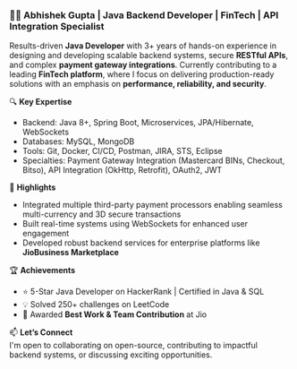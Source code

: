 ### 👨‍💻 Abhishek Gupta | Java Backend Developer | FinTech | API Integration Specialist

Results-driven **Java Developer** with 3+ years of hands-on experience in designing and developing scalable backend systems, secure **RESTful APIs**, and complex **payment gateway integrations**. Currently contributing to a leading **FinTech platform**, where I focus on delivering production-ready solutions with an emphasis on **performance, reliability, and security**.

🔍 **Key Expertise**  
- Backend: Java 8+, Spring Boot, Microservices, JPA/Hibernate, WebSockets  
- Databases: MySQL, MongoDB  
- Tools: Git, Docker, CI/CD, Postman, JIRA, STS, Eclipse  
- Specialties: Payment Gateway Integration (Mastercard BINs, Checkout, Bitso), API Integration (OkHttp, Retrofit), OAuth2, JWT

🚀 **Highlights**  
- Integrated multiple third-party payment processors enabling seamless multi-currency and 3D secure transactions  
- Built real-time systems using WebSockets for enhanced user engagement  
- Developed robust backend services for enterprise platforms like **JioBusiness Marketplace**

🏆 **Achievements**  
- ⭐ 5-Star Java Developer on HackerRank | Certified in Java & SQL  
- 💡 Solved 250+ challenges on LeetCode  
- 🏅 Awarded **Best Work & Team Contribution** at Jio

📫 **Let’s Connect**  
I'm open to collaborating on open-source, contributing to impactful backend systems, or discussing exciting opportunities.
